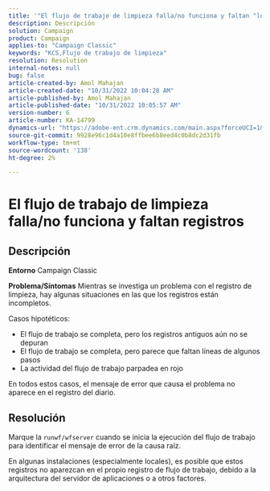 ```yaml
---
title: '"El flujo de trabajo de limpieza falla/no funciona y faltan "logs"'
description: Descripción
solution: Campaign
product: Campaign
applies-to: "Campaign Classic"
keywords: "KCS,Flujo de trabajo de limpieza"
resolution: Resolution
internal-notes: null
bug: false
article-created-by: Amol Mahajan
article-created-date: "10/31/2022 10:04:28 AM"
article-published-by: Amol Mahajan
article-published-date: "10/31/2022 10:05:57 AM"
version-number: 6
article-number: KA-14799
dynamics-url: "https://adobe-ent.crm.dynamics.com/main.aspx?forceUCI=1&pagetype=entityrecord&etn=knowledgearticle&id=271ea964-0359-ed11-9561-6045bd006079"
source-git-commit: 9928e96c1d4a10e8ffbee6b8eed4c0b8dc2d31fb
workflow-type: tm+mt
source-wordcount: '138'
ht-degree: 2%

---
```


# El flujo de trabajo de limpieza falla/no funciona y faltan registros

## Descripción

<b>Entorno</b>
Campaign Classic


<b>Problema/Síntomas</b>
Mientras se investiga un problema con el registro de limpieza, hay algunas situaciones en las que los registros están incompletos.

Casos hipotéticos:

- El flujo de trabajo se completa, pero los registros antiguos aún no se depuran
- El flujo de trabajo se completa, pero parece que faltan líneas de algunos pasos
- La actividad del flujo de trabajo parpadea en rojo


En todos estos casos, el mensaje de error que causa el problema no aparece en el registro del diario.


## Resolución


Marque la `runwf/wfserver` cuando se inicia la ejecución del flujo de trabajo para identificar el mensaje de error de la causa raíz.

En algunas instalaciones (especialmente locales), es posible que estos registros no aparezcan en el propio registro de flujo de trabajo, debido a la arquitectura del servidor de aplicaciones o a otros factores.
